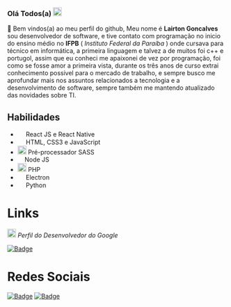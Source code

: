 ### **Olá Todos(a)** <img src="https://media.giphy.com/media/BXjqytvu9bKzCUHdzz/giphy.gif" width="20">

🎉 Bem vindos(a) ao meu perfil do github, Meu nome é **Lairton Goncalves** sou desenvolvedor de software, e tive contato com programação no inicio do ensino médio no **IFPB** ( _Instituto Federal da Paraíba_ ) onde cursava para técnico em informática, a primeira linguagem e talvez a de muitos foi c++ e portugol, assim que eu conheci me apaixonei de vez por programação, foi como se fosse amor a primeira vista, durante os três anos de curso extrai conhecimento possivel para o mercado de trabalho, e sempre busco me aprofundar mais nos assuntos relacionados a tecnologia e a desenvolvimento de software, sempre também me mantendo atualizado das novidades sobre TI. 


## **Habilidades**
- <img src="https://cdn4.iconfinder.com/data/icons/logos-3/600/React.js_logo-512.png" width="15"> React JS e React Native
- <img src="https://logospng.org/download/html-5/logo-html-5-2048.png" width="15"> HTML, CSS3 e JavaScript
- <img src="https://logonoid.com/images/sass-logo.png" width="20"> Pré-processador SASS
- <img src="https://th.bing.com/th/id/R.d42672d4d185739d26257ed5c653c740?rik=dvh0VB%2fEWz20hQ&riu=http%3a%2f%2fpluspng.com%2fimg-png%2fnodejs-logo-png-nice-images-collection-node-js-desktop-wallpapers-370.png&ehk=bMmyN3n62enzXql6L4A5EzHc90tJxK%2bKcr6GMACTfRk%3d&risl=&pid=ImgRaw&r=0" width="12"> Node JS
- <img src="https://th.bing.com/th/id/R.adbac78231c9a2ff5c21aaa32dd4e1e4?rik=jWTUkOKwKIk7jg&riu=http%3a%2f%2flofrev.net%2fwp-content%2fphotos%2f2017%2f05%2fphp_emblem.png&ehk=gbX0plW%2fbqAeSR4cWmkL44R%2bUWxCpG3CL%2b2V4KHQlpQ%3d&risl=&pid=ImgRaw&r=0" width="20"> PHP
- <img src="https://logospng.org/download/electron/electron-1024.png" width="15"> Electron
- <img src="https://brandslogos.com/wp-content/uploads/images/large/python-logo.png" width="15"> Python

# **Links**
<img src="https://cdn-icons-png.flaticon.com/512/1832/1832051.png" width="20"> _Perfil do Desenvolvedor do Google_

[![Badge](https://img.shields.io/static/v1?label=Google&message=Desenvolvedor%20do%20Google&color=blue&style=for-the-badge&logo=GOOGLE)](https://g.dev/LairtonGoncalves)

#  **Redes Sociais**
[![Badge](https://img.shields.io/static/v1?label=Youtube&message=Canal%20do%20Youtube&color=red&style=for-the-badge&logo=YOUTUBE)](https://www.youtube.com/@kall_oficial) [![Badge](https://img.shields.io/static/v1?label=Linkedin&message=Perfil%20do%20Linkedin&color=yellow&style=for-the-badge&logo=LINKEDIN)](https://www.youtube.com/@kall_oficial)
